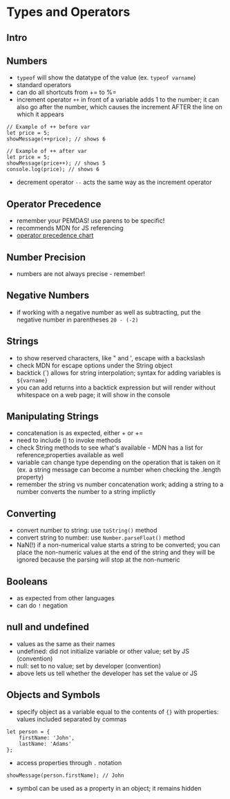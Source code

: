 # Types and Operators

## Intro

## Numbers
- ```typeof``` will show the datatype of the value (ex. ```typeof varname```)
- standard operators
- can do all shortcuts from += to %=
- increment operator ```++``` in front of a variable adds 1 to the number; it can also go after the number, which causes the increment AFTER the line on which it appears
```
// Example of ++ before var
let price = 5;
showMessage(++price); // shows 6

// Example of ++ after var
let price = 5;
showMessage(price++); // shows 5
console.log(price); // shows 6
```
- decrement operator ```--``` acts the same way as the increment operator

## Operator Precedence
- remember your PEMDAS! use parens to be specific!
- recommends MDN for JS referencing
- [operator precedence chart](https://developer.mozilla.org/en-US/docs/Web/JavaScript/Reference/Operators/Operator_Precedence)

## Number Precision
- numbers are not always precise - remember!

## Negative Numbers
- if working with a negative number as well as subtracting, put the negative number in parentheses ```20 - (-2)```

## Strings
- to show reserved characters, like " and ', escape with a backslash
- check MDN for escape options under the String object
- backtick (`) allows for string interpolation; syntax for adding variables is ```${varname}```
- you can add returns into a backtick expression but will render without whitespace on a web page; it will show in the console

## Manipulating Strings
- concatenation is as expected, either + or +=
- need to include () to invoke methods
- check String methods to see what's available - MDN has a list for reference;properties available as well
- variable can change type depending on the operation that is taken on it (ex. a string message can become a number when checking the .length property)
- remember the string vs number concatenation work; adding a string to a number converts the number to a string implictly

## Converting
- convert number to string: use ```toString()``` method
- convert string to number: use ```Number.parseFloat()``` method
- NaN(!) if a non-numerical value starts a string to be converted; you can place the non-numeric values at the end of the string and they will be ignored because the parsing will stop at the non-numeric

## Booleans
- as expected from other languages
- can do ```!``` negation

## null and undefined
- values as the same as their names
- undefined: did not initialize variable or other value; set by JS (convention)
- null: set to no value; set by developer (convention)
- above lets us tell whether the developer has set the value or JS

## Objects and Symbols
- specify object as a variable equal to the contents of ```{}``` with properties: values included separated by commas
```
let person = {
    firstName: 'John',
    lastName: 'Adams'
};
```
- access properties through ```.``` notation
```
showMessage(person.firstName); // John
```
- symbol can be used as a property in an object; it remains hidden
